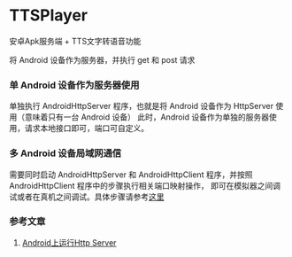# TTSPlayer
安卓Apk服务端 + TTS文字转语音功能

将 Android 设备作为服务器，并执行 get 和 post 请求
 ### 单 Android 设备作为服务器使用
单独执行 AndroidHttpServer 程序，也就是将 Android 设备作为 HttpServer 使用（意味着只有一台 Android 设备）
此时，Android 设备作为单独的服务器使用，请求本地接口即可，端口可自定义。
### 多 Android 设备局域网通信
需要同时启动 AndroidHttpServer 和 AndroidHttpClient 程序，并按照 AndroidHttpClient 程序中的步骤执行相关端口映射操作，
即可在模拟器之间调试或者在真机之间调试。具体步骤请参考[这里](https://github.com/hgncxzy/AndroidHttpClient)
### 参考文章
1. [Android上运行Http Server](https://blog.csdn.net/TurkeyCock/article/details/86555919)
